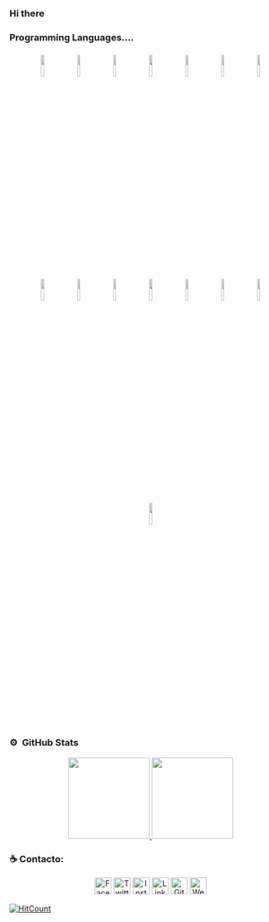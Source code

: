
### Hi there 

### Programming Languages....  

<p align="center">
	<img width="10%" style="padding:5px" src="https://img.icons8.com/color/480/000000/python.png"/>
	<img width="10%" style="padding:5px" src="https://img.icons8.com/color/480/000000/javascript.png"/>
	<img width="10%" style="padding:5px" src="https://img.icons8.com/color/480/000000/html-5.png"/>
	<img width="10%" style="padding:5px" src="https://img.icons8.com/color/480/000000/css3.png"/>
	<img width="10%" style="padding:5px" src="https://cdn.icon-icons.com/icons2/2107/PNG/512/file_type_angular_icon_130754.png"/>
	<img width="10%" style="padding:5px" src="https://icon-icons.com/icons2/2107/PNG/256/file_type_typescript_official_icon_130107.png"/>
	<img width="10%" style="padding:5px" src="https://cdn.icon-icons.com/icons2/2415/PNG/512/bootstrap_plain_logo_icon_146619.png"/>
	<img width="10%" style="padding:5px" src="https://cdn.icon-icons.com/icons2/2107/PNG/512/file_type_node_icon_130301.png"/>
	<img width="10%" style="padding:5px" src="https://cdn.icon-icons.com/icons2/2107/PNG/512/file_type_django_icon_130645.png"/>
	<img width="10%" style="padding:5px" src="https://cdn.icon-icons.com/icons2/2415/PNG/512/react_original_logo_icon_146374.png"/>
	<img width="10%" style="padding:5px" src="https://cdn.icon-icons.com/icons2/2415/PNG/512/mysql_original_wordmark_logo_icon_146417.png"/>
	<img width="10%" style="padding:5px" src="https://img.icons8.com/color/480/000000/git.png"/>
	<img width="10%" style="padding:5px" src="https://cdn.icon-icons.com/icons2/2415/PNG/512/mongodb_original_logo_icon_146424.png"/>
	<img width="10%" style="padding:5px" src="https://img.icons8.com/color/480/000000/postgreesql.png"/>
	<img width="10%" style="padding:5px" src="https://www.docker.com/sites/default/files/d8/2019-07/Moby-logo.png"/>	
</p>


### ⚙️ &nbsp;GitHub Stats
<p align="center">
<a href="https://github.com/ALAWA2020">
  <img height="145em" src="https://github-readme-stats.vercel.app/api?username=ALAWA2020&show_icons=true&theme=radical" />
  <img height="145em" src="https://github-readme-stats-eight-theta.vercel.app/api/top-langs/?username=ALAWA2020&theme=radical&layout=compact&exclude_lang=java+r" />
</a>
</p>

### :coffee: Contacto: 
<p align="center">
<a href="https://www.facebook.com/artuurs.smirnovs" target="_blank"><img src="https://raw.githubusercontent.com/arturssmirnovs/arturssmirnovs/master/fb.png" alt="Facebook" width="30"></a>
<a href="https://twitter.com/artuurssmirnovs" target="_blank"><img src="https://raw.githubusercontent.com/arturssmirnovs/arturssmirnovs/master/tw.png" alt="Twitter" width="30"></a>
<a href="https://www.instagram.com/arturssmirnovs/" target="_blank"><img src="https://raw.githubusercontent.com/arturssmirnovs/arturssmirnovs/master/ig.png" alt="Instagram" width="30"></a>
<a href="https://www.linkedin.com/in/art%C5%ABrs-smirnovs-b6399275/" target="_blank"><img src="https://raw.githubusercontent.com/arturssmirnovs/arturssmirnovs/master/in.png" alt="LinkedIn" width="30"></a>
<a href="https://github.com/arturssmirnovs" target="_blank"><img src="https://raw.githubusercontent.com/arturssmirnovs/arturssmirnovs/master/git.png" alt="GitHub" width="30"></a>
<a href="https://arturio.dev/" target="_blank"><img src="https://raw.githubusercontent.com/arturssmirnovs/arturssmirnovs/master/www.png" alt="Website" width="30"></a>
	

<!-- ![visitas](https://visitor-badge.glitch.me/badge?page_id=ALAWA2020/ALAWA2020) -->
[![HitCount](https://views.whatilearened.today/views/github/ALAWA2020/creative-profile-readme.svg)](https://github.com/ALAWA2020/creative-profile-readme)

<!--
<img width="10%" style="padding:5px" src="https://upload.wikimedia.org/wikipedia/commons/thumb/9/9a/Laravel.svg/1200px-Laravel.svg.png"/>
<img width="10%" style="padding:5px" src="https://img.icons8.com/officexs/480/000000/php-logo.png"/>
	<img width="10%" style="padding:5px" src="https://cdn.icon-icons.com/icons2/122/PNG/512/wordpress_socialnetwork_20004.png"/>
<img width="10%" style="padding:5px" src="https://img.icons8.com/color/480/000000/spring-logo.png"/>
	<img width="10%" style="padding:5px" src="https://img.icons8.com/color/48/000000/tensorflow.png"/>
<img width="10%" style="padding:5px" src="https://cdn.icon-icons.com/icons2/2107/PNG/512/file_type_jupyter_icon_130494.png"/>
<img width="10%" style="padding:5px" src="https://cdn.icon-icons.com/icons2/2107/PNG/512/file_type_django_icon_130645.png"/>
<img width="10%" style="padding:5px" src="https://img.icons8.com/color/480/000000/python.png"/>
<img width="10%" style="padding:5px" src="https://img.icons8.com/color/480/000000/java-coffee-cup-logo.png"/>
	-->


